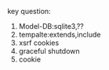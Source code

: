 key question:

1. Model-DB:sqlite3,??
2. tempalte:extends,include
3. xsrf cookies
4. graceful shutdown
5. cookie

